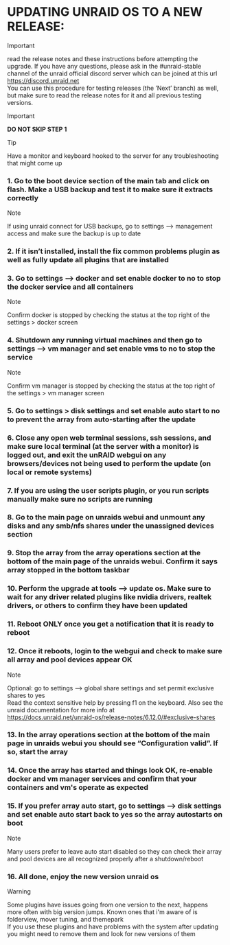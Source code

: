 # UPDATING UNRAID OS TO A NEW RELEASE: 

> [!IMPORTANT]
> read the release notes and these instructions before attempting the upgrade. If you have any questions, please ask in the #unraid-stable channel of the unraid official discord server which can be joined at this url <a href="https://discord.unraid.net" target="_blank" rel="noopener noreferrer">https://discord.unraid.net</a> \
> You can use this procedure for testing releases (the ’Next’ branch) as well, but make sure to read the release notes for it and all previous testing versions.

> [!IMPORTANT]
> **DO NOT SKIP STEP 1**

> [!TIP]
> Have a monitor and keyboard hooked to the server for any troubleshooting that might come up

### 1. **Go to the boot device section of the main tab and click on flash. Make a USB backup and test it to make sure it extracts correctly**
  > [!NOTE]
  > If using unraid connect for USB backups, go to settings —> management access and make sure the backup is up to date
### 2. If it isn’t installed, install the fix common problems plugin as well as fully update all plugins that are installed
### 3. Go to settings —> docker and set enable docker to no to stop the docker service and all containers
  > [!NOTE]
  > Confirm docker is stopped by checking the status at the top right of the settings > docker screen
### 4. Shutdown any running virtual machines and then go to settings —> vm manager and set enable vms to no to stop the service
  > [!NOTE]
  > Confirm vm manager is stopped by checking the status at the top right of the settings > vm manager screen
### 5. Go to settings > disk settings and set enable auto start to no to prevent the array from auto-starting after the update
### 6. Close any open web terminal sessions, ssh sessions, and make sure local terminal (at the server with a monitor) is logged out, and exit the unRAID webgui on any browsers/devices not being used to perform the update (on local or remote systems)
### 7. If you are using the user scripts plugin, or you run scripts manually make sure no scripts are running
### 8. Go to the main page on unraids webui and unmount any disks and any smb/nfs shares under the unassigned devices section
### 9. Stop the array from the array operations section at the bottom of the main page of the unraids webui. Confirm it says array stopped in the bottom taskbar
### 10. Perform the upgrade at tools —> update os. Make sure to wait for any driver related plugins like nvidia drivers, realtek drivers, or others to confirm they have been updated
### 11. Reboot ONLY once you get a notification that it is ready to reboot
### 12. Once it reboots, login to the webgui and check to make sure all array and pool devices appear OK
  > [!NOTE]
  > Optional: go to settings —> global share settings and set permit exclusive shares to yes \
  > Read the context sensitive help by pressing f1 on the keyboard. Also see the unraid documentation for more info at \
  > https://docs.unraid.net/unraid-os/release-notes/6.12.0/#exclusive-shares
### 13. In the array operations section at the bottom of the main page in unraids webui you should see “Configuration valid”. If so, start the array
### 14. Once the array has started and things look OK, re-enable docker and vm manager services and confirm that your containers and vm's operate as expected
### 15. If you prefer array auto start, go to settings —> disk settings and set enable auto start back to yes so the array autostarts on boot
  > [!NOTE]
  > Many users prefer to leave auto start disabled so they can check their array and pool devices are all recognized properly after a shutdown/reboot
### 16. All done, enjoy the new version unraid os
  > [!WARNING]
  > Some plugins have issues going from one version to the next, happens more often with big version jumps. Known ones that i'm aware of is folderview, mover tuning, and themepark \
  > If you use these plugins and have problems with the system after updating you might need to remove them and look for new versions of them